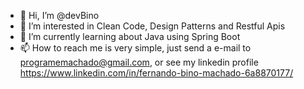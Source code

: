 - 👋 Hi, I’m @devBino
- 👀 I’m interested in Clean Code, Design Patterns and Restful Apis
- 🌱 I’m currently learning about Java using Spring Boot
- 📫 How to reach me is very simple, just send a e-mail to programemachado@gmail.com, or see my linkedin profile https://www.linkedin.com/in/fernando-bino-machado-6a8870177/
